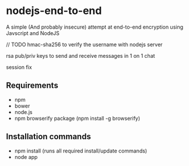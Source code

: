 # nodejs-end-to-end
A simple (And probably insecure) attempt at end-to-end encryption using Javscript and NodeJS

// TODO
hmac-sha256 to verify the username with nodejs server

rsa pub/priv keys to send and receive messages in 1 on 1 chat

session fix

## Requirements
- npm 
- bower
- node.js
- npm browserify package (npm install -g browserify)

## Installation commands

- npm install (runs all required install/update commands)
- node app


